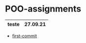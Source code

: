 # POO-assignments
| teste | 27.09.21 |
| --- | --- |

- [first-commit](https://github.com/fagner02/POO-assignments/blob/0e791de06fd0a547f1a797050a1dc63e09c85fe7/jokenpo.cpp)
